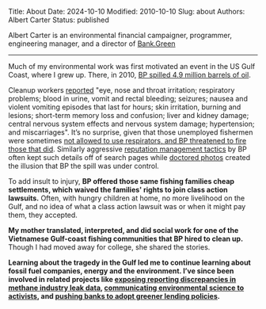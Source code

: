 Title: About
Date: 2024-10-10
Modified: 2010-10-10
Slug: about
Authors: Albert Carter
Status: published


Albert Carter is an environmental financial campaigner, programmer, engineering manager, and a director of [Bank.Green](https://bank.green)

--- 

Much of my environmental work was first motivated an event in the US Gulf Coast, where I grew up. There, in 2010, [BP spilled 4.9 million barrels of oil](https://en.wikipedia.org/wiki/Deepwater_Horizon_oil_spill).


Cleanup workers [reported](https://www.thenation.com/article/archive/investigation-two-years-after-bp-spill-hidden-health-crisis-festers/) "eye, nose and throat irritation; respiratory problems; blood in urine, vomit and rectal bleeding; seizures; nausea and violent vomiting episodes that last for hours; skin irritation, burning and lesions; short-term memory loss and confusion; liver and kidney damage; central nervous system effects and nervous system damage; hypertension; and miscarriages". It’s no surprise, given that those unemployed fishermen were sometimes [not allowed to use respirators, and BP threatened to fire those that did](http://edition.cnn.com/2010/HEALTH/05/31/oil.spill.order/index.html). Similarly aggressive [reputation management tactics](https://www.academia.edu/12754754/BP_s_Reputation_Repair_Strategies_during_the_Gulf_Oil_Spill) by BP often kept such details off of search pages while [doctored photos](https://www.theguardian.com/media/pda/2010/jul/23/bp-oil-spill-pictures) created the illusion that BP the spill was under control.

To add insult to injury, **BP offered those same fishing families cheap settlements, which waived the families' rights to join class action lawsuits.** Often, with hungry children at home, no more livelihood on the Gulf, and no idea of what a class action lawsuit was or when it might pay them, they accepted.

**My mother translated, interpreted, and did social work for one of the Vietnamese Gulf-coast fishing communities that BP hired to clean up.** Though I had moved away for college, she shared the stories.

**Learning about the tragedy in the Gulf led me to continue learning about fossil fuel companies, energy and the environment. I’ve since been involved in related projects like [exposing reporting discrepancies in methane industry leak data](http://lostleaks.csail.mit.edu/), [communicating environmental science to activists](https://xrscience.earth), and [pushing banks to adopt greener lending policies](https://bank.green).**
